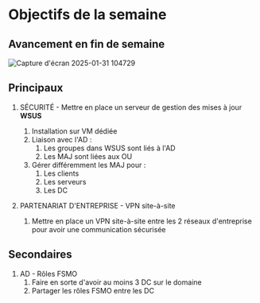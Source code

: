 # Objectifs de la semaine

## Avancement en fin de semaine

![Capture d'écran 2025-01-31 104729](https://github.com/user-attachments/assets/d14df6aa-d056-4d4b-9596-53fc2af2f0a3)

## Principaux 

1. SÉCURITÉ - Mettre en place un serveur de gestion des mises à jour **WSUS**
	1. Installation sur VM dédiée
	2. Liaison avec l'AD :
		1. Les groupes dans WSUS sont liés à l'AD
		2. Les MAJ sont liées aux OU
	3. Gérer différemment les MAJ pour :
		1. Les clients
		2. Les serveurs
		3. Les DC

2. PARTENARIAT D'ENTREPRISE - VPN site-à-site
	1. Mettre en place un VPN site-à-site entre les 2 réseaux d'entreprise pour avoir une communication sécurisée

## Secondaires

1. AD - Rôles FSMO
	1. Faire en sorte d'avoir au moins 3 DC sur le domaine
	2. Partager les rôles FSMO entre les DC



